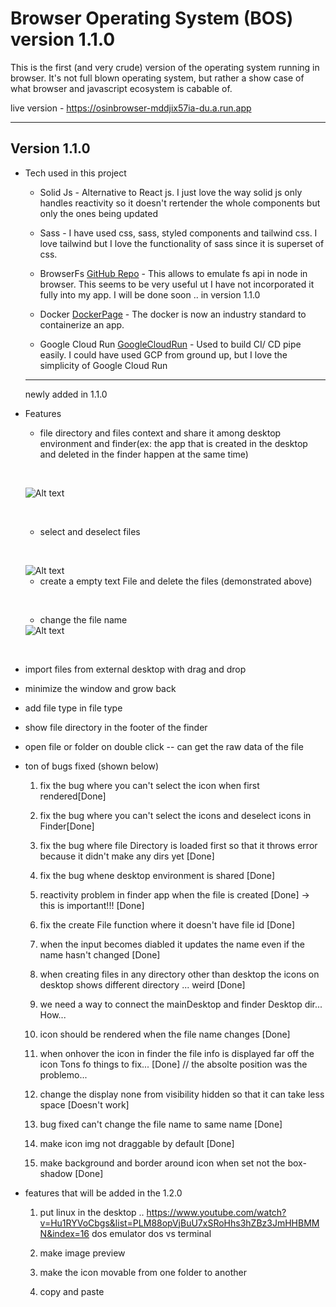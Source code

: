 # Browser Operating System (BOS) version 1.1.0

This is the first (and very crude) version of the operating system running in browser. It's not full blown operating system, but rather a show case of what browser and javascript ecosystem is cabable of.

live version - https://osinbrowser-mddjix57ia-du.a.run.app

---

## Version 1.1.0

- Tech used in this project

  - Solid Js - Alternative to React js. I just love the way solid js only handles reactivity so it doesn't rertender the whole components but only the ones being updated

  - Sass - I have used css, sass, styled components and tailwind css. I love tailwind but I love the functionality of sass since it is superset of css.

  - BrowserFs [GitHub Repo](https://github.com/jvilk/BrowserFS) - This allows to emulate fs api in node in browser. This seems to be very useful ut I have not incorporated it fully into my app. I will be done soon .. in version 1.1.0

  - Docker [DockerPage](https://www.docker.com/) - The docker is now an industry standard to containerize an app.

  - Google Cloud Run [GoogleCloudRun](https://cloud.google.com/run/?utm_source=google&utm_medium=cpc&utm_campaign=japac-AU-all-en-dr-bkws-all-pkws-trial-e-dr-1009882&utm_content=text-ad-none-none-DEV_c-CRE_602771386312-ADGP_Hybrid%20%7C%20BKWS%20-%20EXA%20%7C%20Txt%20~%20Compute%20~%20Cloud%20Run_cloud%20run-general%20-%20Products-44225-KWID_43700071610100400-kwd-678836618089&userloc_1030705-network_g&utm_term=KW_google%20cloud%20run&gclid=Cj0KCQjw8amWBhCYARIsADqZJoVVuxT5lj5q3Y_SG_mtYwxMbgLusms9bR9y1VyTornm11jShsjESCwaAp6aEALw_wcB&gclsrc=aw.ds) - Used to build CI/ CD pipe easily. I could have used GCP from ground up, but I love the simplicity of Google Cloud Run

  ***

  newly added in 1.1.0

- Features

  - file directory and files context and share it among desktop environment and finder(ex: the app that is created in the desktop and deleted in the finder happen at the same time)

  &nbsp;

   <img draggable={false} title="a title" alt="Alt text" src="./ReleaseNote/v1.1.0/happensync.gif">

  &nbsp;

  - select and deselect files

  &nbsp;

  <img draggable={false} title="a title" alt="Alt text" src="./ReleaseNote/v1.1.0/selectandeselect.gif">

  - create a empty text File and delete the files (demonstrated above)

  &nbsp;

  - change the file name

  <img draggable={false} title="a title" alt="Alt text" src="./ReleaseNote/v1.1.0/changeName.gif">

&nbsp;

- import files from external desktop with drag and drop

- minimize the window and grow back

- add file type in file type

- show file directory in the footer of the finder

- open file or folder on double click -- can get the raw data of the file

- ton of bugs fixed (shown below)

  1. fix the bug where you can't select the icon when first rendered[Done]

  1. fix the bug where you can't select the icons and deselect icons in Finder[Done]

  1. fix the bug where file Directory is loaded first so that it throws error because it didn't make any dirs yet [Done]

  1. fix the bug whene desktop environment is shared [Done]

  1. reactivity problem in finder app when the file is created [Done] -> this is important!!! [Done]

  1. fix the create File function where it doesn't have file id [Done]

  1. when the input becomes diabled it updates the name even if the name hasn't changed [Done]

  1. when creating files in any directory other than desktop the icons on desktop shows different directory ... weird [Done]

  1. we need a way to connect the mainDesktop and finder Desktop dir... How...

  1. icon should be rendered when the file name changes [Done]

  1. when onhover the icon in finder the file info is displayed far off the icon Tons fo things to fix... [Done] // the absolte position was the problemo...

  1. change the display none from visibility hidden so that it can take less space [Doesn't work]

  1. bug fixed can't change the file name to same name [Done]

  1. make icon img not draggable by default [Done]

  1. make background and border around icon when set not the box-shadow [Done]

- features that will be added in the 1.2.0

  1.  put linux in the desktop .. https://www.youtube.com/watch?v=Hu1RYVoCbgs&list=PLM88opVjBuU7xSRoHhs3hZBz3JmHHBMMN&index=16 dos emulator dos vs terminal

  1.  make image preview

  1.  make the icon movable from one folder to another

  1.  copy and paste
